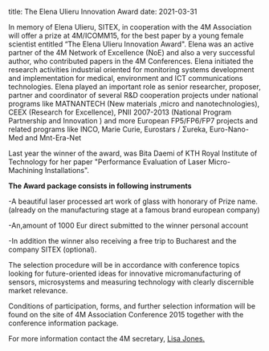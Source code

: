 title: The Elena Ulieru Innovation Award
date: 2021-03-31

In memory of Elena Ulieru, SITEX, in cooperation with the 4M Association will offer a prize at 4M/ICOMM15, for the best paper by a young female scientist entitled “The Elena Ulieru Innovation Award". Elena was an active partner of the 4M Network of Excellence (NoE) and also a very successful author, who contributed papers in the 4M Conferences. Elena initiated the research activities industrial oriented for monitoring systems development and implementation for medical, environment and ICT communications technologies. Elena played an important role as senior researcher, proposer, partner and coordinator of several R&D cooperation projects under national programs like MATNANTECH (New materials ,micro and nanotechnologies), CEEX (Research for Excellence), PNII 2007-2013 (National Program Partnership and Innovation ) and more European FP5/FP6/FP7 projects and related programs like INCO, Marie Curie, Eurostars / Σureka, Euro-Nano-Med and Mnt-Era-Net


Last year the winner of the award, was Bita Daemi of KTH Royal Institute of Technology for her paper "Performance Evaluation of Laser Micro-Machining Installations".

**The Award package consists in following instruments**

-A beautiful laser processed art work of glass with honorary of Prize name.(already on the manufacturing stage at a famous brand european company)

-An,amount of 1000 Eur direct submitted to the winner personal account 

-In addition the winner also receiving a free trip to Bucharest and the company SITEX (optional).


The selection procedure will be in accordance with conference topics looking for future-oriented ideas for innovative micromanufacturing of sensors, microsystems and measuring technology with clearly discernible market relevance.



Conditions of participation, forms, and further selection information will be found on the site of 4M Association Conference 2015  together with the conference information package.



For more information contact the 4M secretary, <a href="mailto:lisa.jones@ctechinnovation.com">Lisa Jones.</strong></a>
